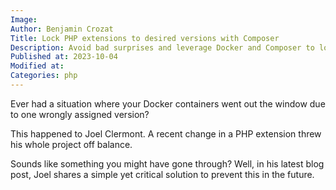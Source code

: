 ```yaml
---
Image: 
Author: Benjamin Crozat
Title: Lock PHP extensions to desired versions with Composer
Description: Avoid bad surprises and leverage Docker and Composer to lock your PHP extensions to a stable version.
Published at: 2023-10-04
Modified at: 
Categories: php
---
```


Ever had a situation where your Docker containers went out the window due to one wrongly assigned version?

This happened to Joel Clermont. A recent change in a PHP extension threw his whole project off balance.

Sounds like something you might have gone through? Well, in his latest blog post, Joel shares a simple yet critical solution to prevent this in the future.